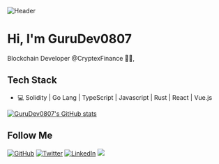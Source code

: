![Header](https://raw.githubusercontent.com/crisgarner/crisgarner/master/hero.png)

# Hi, I'm GuruDev0807

Blockchain Developer @CryptexFinance 👨‍💻,

## Tech Stack
* 💻 Solidity | Go Lang | TypeScript | Javascript | Rust | React | Vue.js

[![GuruDev0807's GitHub stats](https://github-readme-stats.vercel.app/api?username=GuruDev0807&show_icons=true)](https://github.com/GuruDev0807)

<h2>Follow  Me</h2>
<p align="left">
	<a href="https://github.com/GuruDev0807"><img src="https://img.shields.io/github/followers/GuruDev0807.svg?label=GitHub&style=social" alt="GitHub"></a>
	<a href="https://twitter.com/GuruDev0807"><img src="https://img.shields.io/twitter/follow/GuruDev0807?label=Twitter&style=social" alt="Twitter"></a>
	<a href="https://www.linkedin.com/in/GuruDev0807"><img src="https://img.shields.io/badge/LinkedIn--_.svg?style=social&logo=linkedin" alt="LinkedIn"></a>
	<a><img src="https://visitor-badge.glitch.me/badge?page_id=GuruDev0807.visitor-badge" /></a>
</p>
